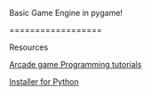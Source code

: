 Basic Game Engine in pygame!

==================


Resources

[Arcade game Programming tutorials](programarcadegames.com/index.php)

[Installer for Python](cs.simpson.edu/?q=make_an_installer_for_your_python_program)
